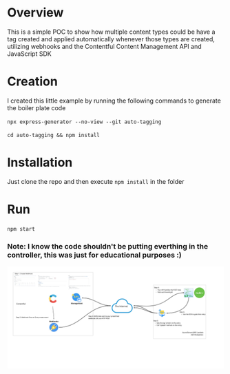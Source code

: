 # Overview
 This is a simple POC to show how multiple content types could be have a tag created and applied automatically whenever those types are created, utilizing webhooks and the Contentful Content Management API and JavaScript SDK

# Creation
 I created this little example by running the following commands to generate the boiler plate code
 
 `npx express-generator --no-view --git auto-tagging`

 `cd auto-tagging && npm install`

# Installation

Just clone the repo and then execute `npm install` in the folder

# Run
`npm start`

### Note: I know the code shouldn't be putting everthing in the controller, this was just for educational purposes :)

![Overview Flow](/C.H.%20Robinson%20-%20Auto-Tagging%20Entries%20with%20Webhooks.jpg)
